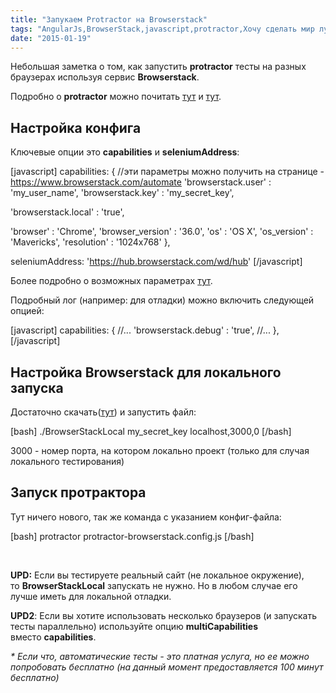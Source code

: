 ```yaml
---
title: "Запукаем Protractor на Browserstack"
tags: "AngularJs,BrowserStack,javascript,protractor,Хочу сделать мир лучше"
date: "2015-01-19"
---
```


Небольшая заметка о том, как запустить **protractor** тесты на разных браузерах используя сервис **Browserstack**.

Подробно о **protractor** можно почитать [тут](https://stepansuvorov.com/blog/2014/02/angularjs-protractor/ "Тестируем AngularJS используя Protractor") и [тут](https://stepansuvorov.com/blog/2014/11/protractor/ "Автоматизируем тестирование AngularJS с Protractor").

## Настройка конфига

Ключевые опции это **capabilities** и **seleniumAddress**:

\[javascript\] capabilities: { //эти параметры можно получить на странице - https://www.browserstack.com/automate 'browserstack.user' : 'my\_user\_name', 'browserstack.key' : 'my\_secret\_key',

'browserstack.local' : 'true',

'browser' : 'Chrome', 'browser\_version' : '36.0', 'os' : 'OS X', 'os\_version' : 'Mavericks', 'resolution' : '1024x768' },

seleniumAddress: 'https://hub.browserstack.com/wd/hub' \[/javascript\]

Более подробно о возможных параметрах [тут](https://www.browserstack.com/automate/capabilities "browserstack.com").

Подробный лог (например: для отладки) можно включить следующей опцией:

\[javascript\] capabilities: { //... 'browserstack.debug' : 'true', //... }, \[/javascript\]

## Настройка Browserstack для локального запуска

Достаточно скачать([тут](https://www.browserstack.com/automate/node#setting-local-tunnel "browserstack.com")) и запустить файл:

\[bash\] ./BrowserStackLocal my\_secret\_key localhost,3000,0 \[/bash\]

3000 - номер порта, на котором локально проект (только для случая локального тестирования)

## Запуск протрактора

Тут ничего нового, так же команда с указанием конфиг-файла:

\[bash\] protractor protractor-browserstack.config.js \[/bash\]

 

**UPD:** Если вы тестируете реальный сайт (не локальное окружение), то **BrowserStackLocal** запускать не нужно. Но в любом случае его лучше иметь для локальной отладки.

**UPD2**: Если вы хотите использовать несколько браузеров (и запускать тесты параллельно) используйте опцию **multiCapabilities** вместо **capabilities**.

_\* Если что, автоматические тесты - это платная услуга, но ее можно попробовать бесплатно (на данный момент предоставляется 100 минут бесплатно)_
